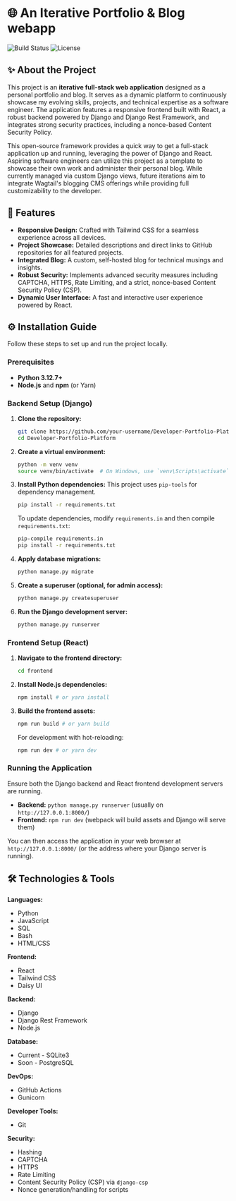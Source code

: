 # 🌐 An Iterative Portfolio & Blog webapp

![Build Status](https://img.shields.io/badge/Build-Passing-brightgreen)
![License](https://img.shields.io/badge/License-MIT-blue)

## ✨ About the Project

This project is an **iterative full-stack web application** designed as a personal portfolio and blog. It serves as a dynamic platform to continuously showcase my evolving skills, projects, and technical expertise as a software engineer. The application features a responsive frontend built with React, a robust backend powered by Django and Django Rest Framework, and integrates strong security practices, including a nonce-based Content Security Policy.

This open-source framework provides a quick way to get a full-stack application up and running, leveraging the power of Django and React. Aspiring software engineers can utilize this project as a template to showcase their own work and administer their personal blog. While currently managed via custom Django views, future iterations aim to integrate Wagtail's blogging CMS offerings while providing full customizability to the developer. 

## 🚀 Features

*   **Responsive Design:** Crafted with Tailwind CSS for a seamless experience across all devices.
*   **Project Showcase:** Detailed descriptions and direct links to GitHub repositories for all featured projects.
*   **Integrated Blog:** A custom, self-hosted blog for technical musings and insights.
*   **Robust Security:** Implements advanced security measures including CAPTCHA, HTTPS, Rate Limiting, and a strict, nonce-based Content Security Policy (CSP).
*   **Dynamic User Interface:** A fast and interactive user experience powered by React.

## ⚙️ Installation Guide

Follow these steps to set up and run the project locally.

### Prerequisites

*   **Python 3.12.7+**
*   **Node.js** and **npm** (or Yarn)

### Backend Setup (Django)

1.  **Clone the repository:**
    ```bash
    git clone https://github.com/your-username/Developer-Portfolio-Platform.git
    cd Developer-Portfolio-Platform
    ```
2.  **Create a virtual environment:**
    ```bash
    python -m venv venv
    source venv/bin/activate  # On Windows, use `venv\Scripts\activate`
    ```
3.  **Install Python dependencies:**
    This project uses `pip-tools` for dependency management.
    ```bash
    pip install -r requirements.txt
    ```
    To update dependencies, modify `requirements.in` and then compile `requirements.txt`:
    ```bash
    pip-compile requirements.in
    pip install -r requirements.txt
    ```
4.  **Apply database migrations:**
    ```bash
    python manage.py migrate
    ```
5.  **Create a superuser (optional, for admin access):**
    ```bash
    python manage.py createsuperuser
    ```
6.  **Run the Django development server:**
    ```bash
    python manage.py runserver
    ```

### Frontend Setup (React)

1.  **Navigate to the frontend directory:**
    ```bash
    cd frontend
    ```
2.  **Install Node.js dependencies:**
    ```bash
    npm install # or yarn install
    ```
3.  **Build the frontend assets:**
    ```bash
    npm run build # or yarn build
    ```
    For development with hot-reloading:
    ```bash
    npm run dev # or yarn dev
    ```

### Running the Application

Ensure both the Django backend and React frontend development servers are running.

*   **Backend:** `python manage.py runserver` (usually on `http://127.0.0.1:8000/`)
*   **Frontend:** `npm run dev` (webpack will build assets and Django will serve them)

You can then access the application in your web browser at `http://127.0.0.1:8000/` (or the address where your Django server is running).

## 🛠️ Technologies & Tools

**Languages:**
*   Python
*   JavaScript
*   SQL
*   Bash
*   HTML/CSS

**Frontend:**
*   React
*   Tailwind CSS
*   Daisy UI

**Backend:**
*   Django
*   Django Rest Framework
*   Node.js

**Database:**
*   Current - SQLite3
*   Soon - PostgreSQL

**DevOps:**
*   GitHub Actions
*   Gunicorn

**Developer Tools:**
*   Git

**Security:**
*   Hashing
*   CAPTCHA
*   HTTPS
*   Rate Limiting
*   Content Security Policy (CSP) via `django-csp`
*   Nonce generation/handling for scripts